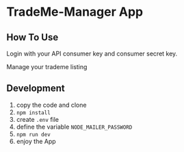 <h1>TradeMe-Manager App</h1>



<h2>How To Use</h2>

Login with your API consumer key and consumer secret key. 

Manage your trademe listing

<h2>Development</h2>

1. copy the code and clone
2. `npm install`
3. create `.env` file
4. define the variable `NODE_MAILER_PASSWORD`
6. `npm run dev`
7. enjoy the App
